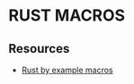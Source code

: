 # RUST MACROS

## Resources

- [Rust by example macros](https://doc.rust-lang.org/reference/macros-by-example.html)
